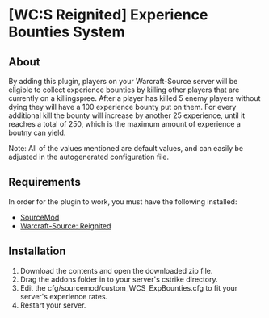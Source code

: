 # [WC:S Reignited] Experience Bounties System

## About
By adding this plugin, players on your Warcraft-Source server will be eligible to collect experience bounties by killing other players that are currently on a killingspree.
After a player has killed 5 enemy players without dying they will have a 100 experience bounty put on them. For every additional kill the bounty will increase by another 25 experience, until it reaches a total of 250, which is the maximum amount of experience a boutny can yield.

Note: 
All of the values mentioned are default values, and can easily be adjusted in the autogenerated configuration file.



## Requirements
In order for the plugin to work, you must have the following installed:
- [SourceMod](https://www.sourcemod.net/downloads.php?branch=stable) 
- [Warcraft-Source: Reignited](https://github.com/ThaPwned/WCS)


## Installation
1) Download the contents and open the downloaded zip file.
2) Drag the addons folder in to your server's cstrike directory.
3) Edit the cfg/sourcemod/custom_WCS_ExpBounties.cfg to fit your server's experience rates.
4) Restart your server.
